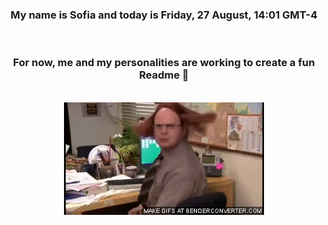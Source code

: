 


<div align="center">
<h3 >My name is Sofia and today is Friday, 27 August, 14:01 GMT-4</h3><br>
<h3 >For now, me and my personalities are working to create a fun Readme 👋
</h3><br>
<img src='img/dwight.gif' alt='working...'/>
</div>
